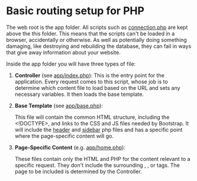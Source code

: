 # Basic routing setup for PHP

The web root is the app folder. All scripts such as [connection.php](connection.php) 
are kept above the this folder. This means that the scripts can't be loaded in a browser, accidentally or otherwise. As well as potentially doing something damaging,
like destroying and rebuilding the database, they can fail in ways that give away
information about your website.

Inside the app folder you will have three types of file:

1.	**Controller** (see [app/index.php](app/index.php)): 
    This is the entry point for the application. Every request comes to this script, whose job is to determine which content file to load based on the URL and sets any necessary variables. It then loads the base template.

2.	**Base Template** (see [app/base.php](app/base.php)): 

    This file will contain the common HTML structure, including the <!DOCTYPE>, <head> and links to the CSS and JS files needed by Bootstrap. It will include the [header](app/header.php) and [sidebar](app/sidebar.php) php files and has a specific point where the page-specific content will go.

3.	**Page-Specific Content** (e.g. [app/home.php](app/home.php)): 

    These files contain only the HTML and PHP for the content relevant to a specific request. They don't include the surrounding <html>, <head>, or <body> tags. The page to be included is determined by the Controller.



